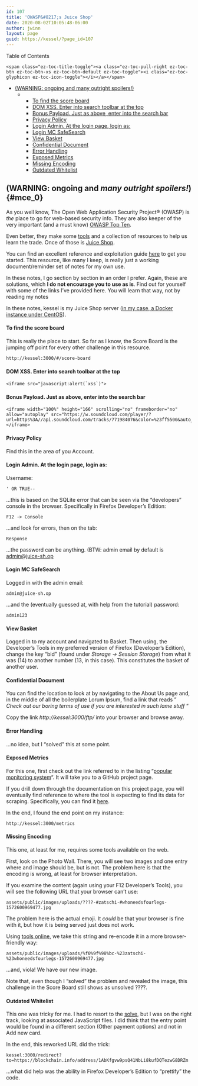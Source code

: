 ```yaml
---
id: 107
title: 'OWASP&#8217;s Juice Shop'
date: 2020-08-02T10:05:48-06:00
author: jwinn
layout: page
guid: https://kessel/?page_id=107
---
```

<div id="ez-toc-container" class="ez-toc-v2_0_11 counter-hierarchy counter-decimal ez-toc-grey">
  <div class="ez-toc-title-container">
    <p class="ez-toc-title">
      Table of Contents
    </p>
    
    <span class="ez-toc-title-toggle"><a class="ez-toc-pull-right ez-toc-btn ez-toc-btn-xs ez-toc-btn-default ez-toc-toggle"><i class="ez-toc-glyphicon ez-toc-icon-toggle"></i></a></span>
  </div><nav>
  
  <ul class="ez-toc-list ez-toc-list-level-1">
    <li class="ez-toc-page-1 ez-toc-heading-level-2">
      <a class="ez-toc-link ez-toc-heading-1" href="https://jwinn.getamonkey.com/?page_id=107#(WARNING_ongoing_and_many_outright_spoilers!)" title="(WARNING:  ongoing and many outright spoilers!) ">(WARNING: ongoing and many outright spoilers!) </a><ul class="ez-toc-list-level-4">
        <li class="ez-toc-heading-level-4">
          <ul class="ez-toc-list-level-4">
            <li class="ez-toc-heading-level-4">
              <a class="ez-toc-link ez-toc-heading-2" href="https://jwinn.getamonkey.com/?page_id=107#To_find_the_score_board" title="To find the score board">To find the score board</a>
            </li>
            <li class="ez-toc-page-1 ez-toc-heading-level-4">
              <a class="ez-toc-link ez-toc-heading-3" href="https://jwinn.getamonkey.com/?page_id=107#DOM_XSS_Enter_into_search_toolbar_at_the_top" title="DOM XSS.  Enter into search toolbar at the top">DOM XSS. Enter into search toolbar at the top</a>
            </li>
            <li class="ez-toc-page-1 ez-toc-heading-level-4">
              <a class="ez-toc-link ez-toc-heading-4" href="https://jwinn.getamonkey.com/?page_id=107#Bonus_Payload_Just_as_above,_enter_into_the_search_bar" title="Bonus Payload.  Just as above, enter into the search bar">Bonus Payload. Just as above, enter into the search bar</a>
            </li>
            <li class="ez-toc-page-1 ez-toc-heading-level-4">
              <a class="ez-toc-link ez-toc-heading-5" href="https://jwinn.getamonkey.com/?page_id=107#Privacy_Policy" title="Privacy Policy">Privacy Policy</a>
            </li>
            <li class="ez-toc-page-1 ez-toc-heading-level-4">
              <a class="ez-toc-link ez-toc-heading-6" href="https://jwinn.getamonkey.com/?page_id=107#Login_Admin_At_the_login_page,_login_as" title="Login Admin. At the login page, login as:">Login Admin. At the login page, login as:</a>
            </li>
            <li class="ez-toc-page-1 ez-toc-heading-level-4">
              <a class="ez-toc-link ez-toc-heading-7" href="https://jwinn.getamonkey.com/?page_id=107#Login_MC_SafeSearch" title=" Login MC SafeSearch"> Login MC SafeSearch</a>
            </li>
            <li class="ez-toc-page-1 ez-toc-heading-level-4">
              <a class="ez-toc-link ez-toc-heading-8" href="https://jwinn.getamonkey.com/?page_id=107#View_Basket" title=" View Basket"> View Basket</a>
            </li>
            <li class="ez-toc-page-1 ez-toc-heading-level-4">
              <a class="ez-toc-link ez-toc-heading-9" href="https://jwinn.getamonkey.com/?page_id=107#Confidential_Document" title=" Confidential Document "> Confidential Document </a>
            </li>
            <li class="ez-toc-page-1 ez-toc-heading-level-4">
              <a class="ez-toc-link ez-toc-heading-10" href="https://jwinn.getamonkey.com/?page_id=107#Error_Handling" title="Error Handling">Error Handling</a>
            </li>
            <li class="ez-toc-page-1 ez-toc-heading-level-4">
              <a class="ez-toc-link ez-toc-heading-11" href="https://jwinn.getamonkey.com/?page_id=107#Exposed_Metrics" title="Exposed Metrics">Exposed Metrics</a>
            </li>
            <li class="ez-toc-page-1 ez-toc-heading-level-4">
              <a class="ez-toc-link ez-toc-heading-12" href="https://jwinn.getamonkey.com/?page_id=107#Missing_Encoding" title="Missing Encoding">Missing Encoding</a>
            </li>
            <li class="ez-toc-page-1 ez-toc-heading-level-4">
              <a class="ez-toc-link ez-toc-heading-13" href="https://jwinn.getamonkey.com/?page_id=107#Outdated_Whitelist" title="Outdated Whitelist">Outdated Whitelist</a>
            </li>
          </ul>
        </li>
      </ul>
    </li>
  </ul></nav>
</div>

## <span class="ez-toc-section" id="(WARNING_ongoing_and_many_outright_spoilers!)"></span>(WARNING: ongoing and _many outright spoilers!_) <span class="ez-toc-section-end"></span> {#mce_0}

As you well know, The Open Web Application Security Project® (OWASP) is _the_ place to go for web-based security info. They are also keeper of the very important (and a must know) [OWASP Top Ten](https://owasp.org/www-project-top-ten/).

Even better, they make some [tools](https://owasp.org/www-project-zap/) and a collection of resources to help us learn the trade. Once of those is [Juice Shop](https://owasp.org/www-project-juice-shop/).

You can find an excellent reference and exploitation guide [here](https://pwning.owasp-juice.shop/) to get you started. This resource, like many I keep, is really just a working document/reminder set of notes for my own use.



In these notes, I go section by section in an order I prefer. Again, these are solutions, which **I do not encourage you to use as is**. Find out for yourself with some of the links I&#8217;ve provided here. You will learn that way, not by reading my notes

In these notes, kessel is my Juice Shop server ([in my case, a Docker instance under CentOS](https://jwinn.getamonkey.com/?page_id=92)).

#### <span class="ez-toc-section" id="To_find_the_score_board"></span>To find the score board<span class="ez-toc-section-end"></span>

This is really the place to start. So far as I know, the Score Board is the jumping off point for every other challenge in this resource.

<pre class="wp-block-code"><code class="">http://kessel:3000/#/score-board</code></pre>

#### <span class="ez-toc-section" id="DOM_XSS_Enter_into_search_toolbar_at_the_top"></span>DOM XSS. Enter into search toolbar at the top<span class="ez-toc-section-end"></span>

<pre class="wp-block-code"><code class="">&lt;iframe src="javascript:alert(`xss`)"></code></pre>

#### <span class="ez-toc-section" id="Bonus_Payload_Just_as_above,_enter_into_the_search_bar"></span>Bonus Payload. Just as above, enter into the search bar<span class="ez-toc-section-end"></span>

<pre class="wp-block-code"><code class="">&lt;iframe width="100%" height="166" scrolling="no" frameborder="no" allow="autoplay" src="https://w.soundcloud.com/player/?url=https%3A//api.soundcloud.com/tracks/771984076&color=%23ff5500&auto_play=true&hide_related=false&show_comments=true&show_user=true&show_reposts=false&show_teaser=true">&lt;/iframe></code></pre>

#### <span class="ez-toc-section" id="Privacy_Policy"></span>Privacy Policy<span class="ez-toc-section-end"></span>

Find this in the area of you Account.

#### <span class="ez-toc-section" id="Login_Admin_At_the_login_page,_login_as"></span>Login Admin. At the login page, login as:<span class="ez-toc-section-end"></span>

Username:

<pre class="wp-block-code"><code class="">' OR TRUE--</code></pre>

&#8230;this is based on the SQLite error that can be seen via the &#8220;developers&#8221; console in the browser. Specifically in Firefox Developer&#8217;s Edition:

<pre class="wp-block-code"><code class="">F12 -> Console</code></pre>

&#8230;and look for errors, then on the tab:

<pre class="wp-block-code"><code class="">Response</code></pre>

&#8230;the password can be anything. (BTW: admin email by default is admin@juice-sh.op

#### <span class="ez-toc-section" id="Login_MC_SafeSearch"></span> Login MC SafeSearch<span class="ez-toc-section-end"></span>

Logged in with the admin email:

<pre class="wp-block-code"><code class="">admin@juice-sh.op</code></pre>

&#8230;and the (eventually guessed at, with help from the tutorial) password:

<pre class="wp-block-code"><code class="">admin123</code></pre>

#### <span class="ez-toc-section" id="View_Basket"></span> View Basket<span class="ez-toc-section-end"></span>

Logged in to my account and navigated to Basket. Then using, the Developer&#8217;s Tools in my preferred version of Firefox (Developer&#8217;s Edition), change the key &#8220;bid&#8221; (found under _Storage -> Session Storage_) from what it was (14) to another number (13, in this case). This constitutes the basket of another user.

#### <span class="ez-toc-section" id="Confidential_Document"></span> Confidential Document <span class="ez-toc-section-end"></span>

You can find the location to look at by navigating to the About Us page and, in the middle of all the boilerplate Lorum Ipsum, find a link that reads &#8221;  
_Check out our boring terms of use if you are interested in such lame stuff_ &#8220;

Copy the link _http://kessel:3000/ftp/_ into your browser and browse away.

#### <span class="ez-toc-section" id="Error_Handling"></span>Error Handling<span class="ez-toc-section-end"></span>

&#8230;no idea, but I &#8220;solved&#8221; this at some point.

#### <span class="ez-toc-section" id="Exposed_Metrics"></span>Exposed Metrics<span class="ez-toc-section-end"></span>

For this one, first check out the link referred to in the listing &#8220;[popular monitoring system](https://github.com/prometheus/prometheus)&#8220;. It will take you to a GitHub project page. 

If you drill down through the documentation on this project page, you will eventually find reference to where the tool is expecting to find its data for scraping. Specifically, you can find it [here](https://github.com/prometheus/prometheus/blob/master/docs/configuration/configuration.md).

In the end, I found the end point on my instance:

<pre class="wp-block-code"><code class="">http://kessel:3000/metrics</code></pre>

#### <span class="ez-toc-section" id="Missing_Encoding"></span>Missing Encoding<span class="ez-toc-section-end"></span>

This one, at least for me, requires some tools available on the web.

First, look on the Photo Wall. There, you will see two images and one entry where and image should be, but is not. The problem here is that the encoding is wrong, at least for browser interpretation.

If you examine the content (again using your F12 Developer&#8217;s Tools), you will see the following URL that your browser can&#8217;t use:

<pre class="wp-block-code"><code class="">assets/public/images/uploads/????-#zatschi-#whoneedsfourlegs-1572600969477.jpg</code></pre>

The problem here is the actual emoji. It _could_ be that your browser is fine with it, but how it is being served just does not work.

Using [tools online](https://onlineunicodetools.com/url-encode-unicode), we take this string and re-encode it in a more browser-friendly way:

<pre class="wp-block-code"><code class="">assets/public/images/uploads/%f0%9f%98%bc-%23zatschi-%23whoneedsfourlegs-1572600969477.jpg
</code></pre>

&#8230;and, viola! We have our new image. 

Note that, even though I &#8220;solved&#8221; the problem and revealed the image, this challenge in the Score Board still shows as unsolved ????.

#### <span class="ez-toc-section" id="Outdated_Whitelist"></span>Outdated Whitelist<span class="ez-toc-section-end"></span>

This one was tricky for me. I had to resort to the [solve](https://pwning.owasp-juice.shop/appendix/solutions.html#let-us-redirect-you-to-one-of-our-crypto-currency-addresses), but I was on the right track, looking at associated JavaScript files. I did think that the entry point would be found in a different section (Other payment options) and not in Add new card.

In the end, this reworked URL did the trick:

<pre class="wp-block-code"><code class="">kessel:3000/redirect?to=https://blockchain.info/address/1AbKfgvw9psQ41NbLi8kufDQTezwG8DRZm</code></pre>

&#8230;what did help was the ability in Firefox Developer&#8217;s Edition to &#8220;prettify&#8221; the code.